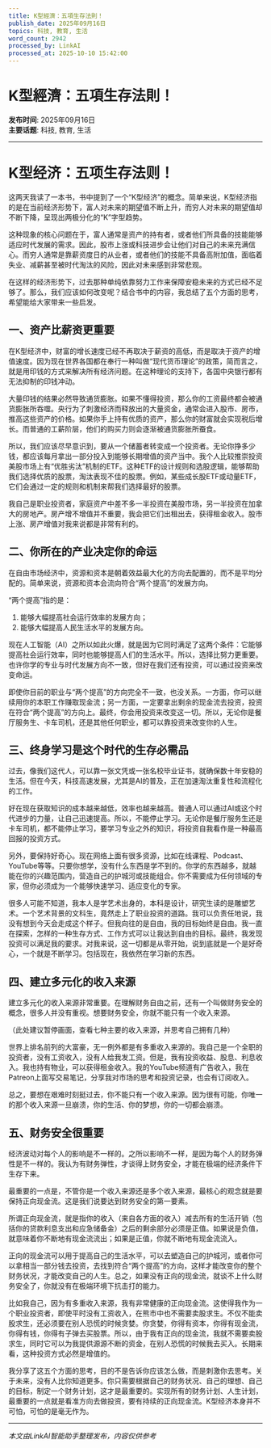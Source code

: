 ```yaml
---
title: K型經濟：五項生存法則！
publish_date: 2025年09月16日
topics: 科技, 教育, 生活
word_count: 2942
processed_by: LinkAI
processed_at: 2025-10-10 15:42:00
---
```


# K型經濟：五項生存法則！

**发布时间**: 2025年09月16日  
**主要话题**: 科技, 教育, 生活

---

# K型经济：五项生存法则！

这两天我读了一本书，书中提到了一个“K型经济”的概念。简单来说，K型经济指的是在当前经济形势下，富人对未来的期望值不断上升，而穷人对未来的期望值却不断下降，呈现出两极分化的“K”字型趋势。

这种现象的核心问题在于，富人通常是资产的持有者，或者他们所具备的技能能够适应时代发展的需求。因此，股市上涨或科技进步会让他们对自己的未来充满信心。而穷人通常是靠薪资度日的从业者，或者他们的技能不具备高附加值，面临着失业、减薪甚至被时代淘汰的风险，因此对未来感到非常悲观。

在这样的经济形势下，过去那种单纯依靠努力工作来保障安稳未来的方式已经不足够了。那么，我们应该如何改变呢？结合书中的内容，我总结了五个方面的思考，希望能给大家带来一些启发。

## 一、资产比薪资更重要

在K型经济中，财富的增长速度已经不再取决于薪资的高低，而是取决于资产的增值速度。因为现在世界各国都在奉行一种叫做“现代货币理论”的政策，简而言之，就是用印钱的方式来解决所有经济问题。在这种理论的支持下，各国中央银行都有无法抑制的印钱冲动。

大量印钱的结果必然导致通货膨胀。如果不懂得投资，那么你的工资最终都会被通货膨胀所吞噬。央行为了刺激经济而释放出的大量资金，通常会进入股市、房市，推高这些资产的价格。如果你手上持有优质的资产，那么你的财富就会实现税后增长。而普通的工薪阶层，他们的购买力则会逐渐被通货膨胀所蚕食。

所以，我们应该尽早意识到，要从一个储蓄者转变成一个投资者。无论你挣多少钱，都应该每月拿出一部分投入到能够长期增值的资产当中。我个人比较推崇投资美股市场上有“优胜劣汰”机制的ETF。这种ETF的设计规则和选股逻辑，能够帮助我们选择优质的股票，淘汰表现不佳的股票。例如，某些成长股ETF或动量ETF，它们会通过一定的规则和机制来帮我们选择最好的股票。

我自己是职业投资者，家庭资产中差不多一半投资在美股市场，另一半投资在加拿大的房地产。房产增不增值并不重要，我会把它们出租出去，获得租金收入。股市上涨、房产增值对我来说都是非常有利的。

## 二、你所在的产业决定你的命运

在自由市场经济中，资源和资本是朝着效益最大化的方向去配置的，而不是平均分配的。简单来说，资源和资本会流向符合“两个提高”的发展方向。

“两个提高”指的是：

1.  能够大幅提高社会运行效率的发展方向；
2.  能够大幅提高人民生活水平的发展方向。

现在人工智能（AI）之所以如此火爆，就是因为它同时满足了这两个条件：它能够提高社会运行效率，同时也能够提高人们的生活水平。所以，选择比努力更重要。也许你学的专业与时代发展方向不一致，但好在我们还有投资，可以通过投资来改变命运。

即使你目前的职业与“两个提高”的方向完全不一致，也没关系。一方面，你可以继续用你的本职工作赚取现金流；另一方面，一定要拿出剩余的现金流去投资，投资在符合“两个提高”的方向上。最终，你会用投资来改变这一切。所以，无论你是餐厅服务生、卡车司机，还是其他任何职业，都可以靠投资来改变你的人生。

## 三、终身学习是这个时代的生存必需品

过去，像我们这代人，可以靠一张文凭或一张名校毕业证书，就确保数十年安稳的生活。但在今天，科技高速发展，尤其是AI的普及，正在加速淘汰重复性和流程化的工作。

好在现在获取知识的成本越来越低，效率也越来越高。普通人可以通过AI或这个时代进步的力量，让自己迅速提高。所以，不能停止学习。无论你是餐厅服务生还是卡车司机，都不能停止学习，要学习专业之外的知识，将投资自我看作是一种最高回报的投资方式。

另外，要保持好奇心。现在网络上面有很多资源，比如在线课程、Podcast、YouTube等等。只要你想学，没有什么东西是学不到的。你学的东西越多，就越能在你的兴趣范围内，营造自己的护城河或技能组合。你不需要成为任何领域的专家，但你必须成为一个能够快速学习、适应变化的专家。

很多人可能不知道，我本人是学艺术出身的，本科是设计，研究生读的是雕塑艺术。一个艺术背景的文科生，竟然走上了职业投资的道路。我可以负责任地说，我没有想到今天会走成这个样子。但我向往的是自由，我的目标始终是自由。我一直在探索，怎样的一种生存方式、工作方式可以让我达到自由的目标。最终，我发现投资可以满足我的要求。对我来说，这一切都是从零开始，说到底就是一个是好奇心，一个就是不断学习。包括现在，我依然在学习新的东西。

## 四、建立多元化的收入来源

建立多元化的收入来源非常重要。在理解财务自由之前，还有一个叫做财务安全的概念，很多人并没有重视。想要财务安全，你就不能只有一个收入来源。

（此处建议暂停画面，查看七种主要的收入来源，并思考自己拥有几种）

世界上排名前列的大富豪，无一例外都是有多重收入来源的。我自己是一个全职的投资者，没有工资收入，没有人给我发工资。但是，我有投资收益、股息、利息收入。我也持有物业，可以获得租金收入。我的YouTube频道有广告收入，我在Patreon上面写交易笔记，分享我对市场的思考和投资记录，也会有订阅收入。

总之，要想在艰难时刻挺过去，你不能只有一个收入来源。因为很有可能，你唯一的那个收入来源一旦崩溃，你的生活、你的梦想，你的一切都会崩溃。

## 五、财务安全很重要

经济波动对每个人的影响是不一样的。之所以影响不一样，是因为每个人的财务弹性是不一样的。我认为有财务弹性，才谈得上财务安全，才能在极端的经济条件下生存下来。

最重要的一点是，不管你是一个收入来源还是多个收入来源，最核心的观念就是要保持正向现金流。这是我们说要达到财务安全的第一要素。

所谓正向现金流，就是指你的收入（来自各方面的收入）减去所有的生活开销（包括你的贷款利息支出和应急储备金）之后的剩余部分必须是正值。如果说是负值，就意味着你不断地有现金流流出；如果是正值，你就不断地有现金流流入。

正向的现金流可以用于提高自己的生活水平，可以去塑造自己的护城河，或者你可以拿相当一部分钱去投资，去找到符合“两个提高”的方向，这样才能改变你的整个财务状况，才能改变自己的人生。总之，如果没有正向的现金流，就谈不上什么财务安全了，你就没有在极端环境下抗击打的能力。

比如我自己，因为有多重收入来源，我有非常健康的正向现金流。这使得我作为一个职业投资者，即使平时没有工资收入，在熊市中也不需要卖股求生。不仅不能卖股求生，还必须要在别人恐慌的时候贪婪。你贪婪，你得有资本，你得有现金流，你得有钱，你得有子弹去买股票。所以，由于我有正向的现金流，我就不需要卖股求生，同时它可以为我提供源源不断的资金，在别人恐慌的时候我去买入。长期来看，这种投资方式必然是增值的。

我分享了这五个方面的思考，目的不是告诉你应该怎么做，而是刺激你去思考。关于未来，没有人比你知道更多。你只需要根据自己的财务状况、自己的理想、自己的目标，制定一个财务计划，这才是最重要的。实现所有的财务计划、人生计划，最重要的一点就是看准方向去做投资，要有持续的正向现金流。K型经济本身并不可怕，可怕的是毫无作为。


---

*本文由LinkAI智能助手整理发布，内容仅供参考*
